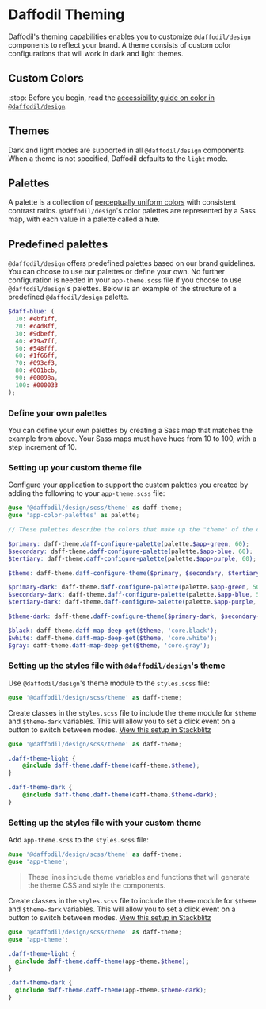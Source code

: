 # Daffodil Theming
Daffodil's theming capabilities enables you to customize `@daffodil/design` components to reflect your brand. A theme consists of custom color configurations that will work in dark and light themes.

## Custom Colors
:stop: Before you begin, read the [accessibility guide on color in `@daffodil/design`](../../guides/color.md#accessibility).

## Themes
Dark and light modes are supported in all `@daffodil/design` components. When a theme is not specified, Daffodil defaults to the `light` mode.

## Palettes
A palette is a collection of [perceptually uniform colors](https://programmingdesignsystems.com/color/perceptually-uniform-color-spaces/) with consistent contrast ratios. `@daffodil/design`'s color palettes are represented by a Sass map, with each value in a palette called a **hue**.

## Predefined palettes
`@daffodil/design` offers predefined palettes based on our brand guidelines. You can choose to use our palettes or define your own. No further configuration is needed in your `app-theme.scss` file if you choose to use `@daffodil/design`'s palettes. Below is an example of the structure of a predefined `@daffodil/design` palette.

```scss
$daff-blue: (
  10: #ebf1ff,
  20: #c4d8ff,
  30: #9dbeff,
  40: #79a7ff,
  50: #548fff,
  60: #1f66ff,
  70: #093cf3,
  80: #001bcb,
  90: #00098a,
  100: #000033
);
```

### Define your own palettes
You can define your own palettes by creating a Sass map that matches the example from above. Your Sass maps must have hues from 10 to 100, with a step increment of 10.

### Setting up your custom theme file
Configure your application to support the custom palettes you created by adding the following to your `app-theme.scss` file:

```scss
@use '@daffodil/design/scss/theme' as daff-theme;
@use 'app-color-palettes' as palette;

// These palettes describe the colors that make up the "theme" of the components.

$primary: daff-theme.daff-configure-palette(palette.$app-green, 60);
$secondary: daff-theme.daff-configure-palette(palette.$app-blue, 60);
$tertiary: daff-theme.daff-configure-palette(palette.$app-purple, 60);

$theme: daff-theme.daff-configure-theme($primary, $secondary, $tertiary, 'light');

$primary-dark: daff-theme.daff-configure-palette(palette.$app-green, 50);
$secondary-dark: daff-theme.daff-configure-palette(palette.$app-blue, 50);
$tertiary-dark: daff-theme.daff-configure-palette(palette.$app-purple, 50);

$theme-dark: daff-theme.daff-configure-theme($primary-dark, $secondary-dark, $tertiary-dark, 'dark');

$black: daff-theme.daff-map-deep-get($theme, 'core.black');
$white: daff-theme.daff-map-deep-get($theme, 'core.white');
$gray: daff-theme.daff-map-deep-get($theme, 'core.gray');
```

### Setting up the styles file with `@daffodil/design`'s theme
Use `@daffodil/design`'s theme module to the `styles.scss` file:

```scss
@use '@daffodil/design/scss/theme' as daff-theme;
```

Create classes in the `styles.scss` file to include the `theme` module for `$theme` and `$theme-dark` variables. This will allow you to set a click event on a button to switch between modes. [View this setup in Stackblitz](https://stackblitz.com/edit/daffodil-design-theming-angular-10)

```scss
@use '@daffodil/design/scss/theme' as daff-theme;

.daff-theme-light {
	@include daff-theme.daff-theme(daff-theme.$theme);
}

.daff-theme-dark {
	@include daff-theme.daff-theme(daff-theme.$theme-dark);
}
```

### Setting up the styles file with your custom theme
Add `app-theme.scss` to the `styles.scss` file:

```scss
@use '@daffodil/design/scss/theme' as daff-theme;
@use 'app-theme';
```

> These lines include theme variables and functions that will generate the theme CSS and style the components.

Create classes in the `styles.scss` file to include the `theme` module for `$theme` and `$theme-dark` variables. This will allow you to set a click event on a button to switch between modes. [View this setup in Stackblitz](https://stackblitz.com/edit/daffodil-design-theming-angular-10)

```scss
@use '@daffodil/design/scss/theme' as daff-theme;
@use 'app-theme';

.daff-theme-light {
  @include daff-theme.daff-theme(app-theme.$theme);
}

.daff-theme-dark {
  @include daff-theme.daff-theme(app-theme.$theme-dark);
}
```
